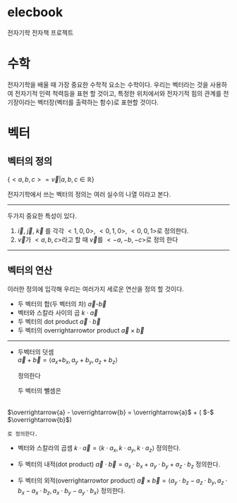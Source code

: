 # elecbook

전자기학 전자책 프로젝트

# 수학

전자기학을 배울 때 가장 중요한 수학적 요소는
수학이다. 우리는 벡터라는 것을 사용하여 전자기적 인력 척력등을 표현 할 것이고, 특정한 위치에서와 전자기적 힘의 관계를 전기장이라는 벡터장(벡터를 출력하는 함수)로 표현할 것이다.

# 벡터
## 벡터의 정의

$\{ {<a,b,c> = \overrightarrow{v} | a,b,c \in \mathbb{R}} \}$

전자기학에서 쓰는 벡터의 정의는 여러 실수의 나열 이라고 본다.

---

두가지 중요한 특성이 있다.

1. $\overrightarrow{i}$, $\overrightarrow{j}$, $\overrightarrow{k}$ 를 각각 $<1,0,0>$, $<0,1,0>$, $<0,0,1>$로 정의한다.
2. $\overrightarrow{v}$가 $<a,b,c>$라고 할 때 $\overrightarrow{v}$를 $<-a,-b,-c>$로 정의 한다

---
## 벡터의 연산 
이러한 정의에 입각해 우리는 여러가지 세로운 연산을 정의 할 것이다.

- 두 벡터의 합(두 벡터의 차)
  $\overrightarrow{a}$-$\overrightarrow{b}$
- 벡터와 스칼라 사이의 곱
  $k \cdot \overrightarrow{a}$
- 두 벡터의 dot product
  $\overrightarrow{a} \cdot \overrightarrow{b}$
- 두 벡터의 overrightarrowtor product
  $\overrightarrow{a} \times \overrightarrow{b}$
***
* 두벡터의 덧셈
    <br>
    $\overrightarrow{a} + \overrightarrow{b} = \langle a_x$$+$$b_x, a_y + b_y, a_z + b_z \rangle$

    정의한다

    두 벡터의 뺄셈은 
<br>
    $\overrightarrow{a} - \overrightarrow{b} =  \overrightarrow{a}$  + ( $-$ $\overrightarrow{b}$)

    로 정의한다.

* 벡터와 스칼라의 곱셈
  $k \cdot \overrightarrow{a} = \langle k \cdot a_x, k \cdot a_y, k \cdot a_z \rangle$
  정의한다.

* 두 벡터의 내적(dot product)
  $\overrightarrow{a} \cdot \overrightarrow{b} = a_x \cdot b_x + a_y \cdot b_y + a_z \cdot b_z$
  정의한다.

* 두 벡터의 외적(overrightarrowtor product)
  $\overrightarrow{a} \times \overrightarrow{b} = \langle a_y \cdot b_z - a_z \cdot b_y, a_z \cdot b_x - a_x \cdot b_z, a_x \cdot b_y - a_y \cdot b_x \rangle$
  정의한다.